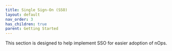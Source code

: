```yaml
---
title: Single Sign-On (SSO)
layout: default
nav_order: 3
has_children: true
parent: Getting Started
---
```


This section is designed to help implement SSO for easier adoption of nOps.

